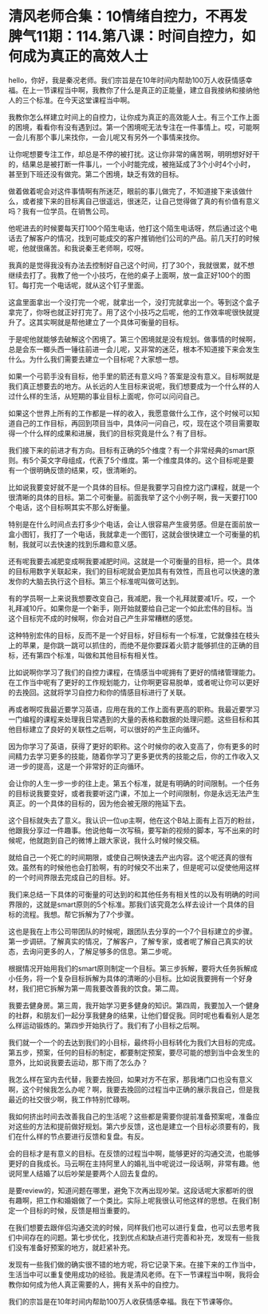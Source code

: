 # 清风老师合集：10情绪自控力，不再发脾气11期：114.第八课：时间自控力，如何成为真正的高效人士

hello，你好，我是秦况老师。我们宗旨是在10年时间内帮助100万人收获情感幸福。在上一节课程当中啊，我教你了什么是真正的正能量，建立自我接纳和接纳他人的三个标准。在今天这堂课程当中啊。

我教你怎么样建立时间上的自控力，让你成为真正的高效能人士。有三个工作上面的困境，看看你有没有遇到过。第一个困境呢无法专注在一件事情上。哎，可能啊一会儿有那个事儿来找你，一会儿呢又有另外一个事情来找你。

让你呢想要专注工作，却总是不停的被打扰。这让你非常的痛苦啊，明明想好好干的，结果总是被打断一件事儿，一个小时能完成，被拖延成了3个小时4个小时，甚至到下班还没有做完。第二个困境，缺乏有效的目标。

做着做着呢会对这件事情啊有所迷茫，眼前的事儿做完了，不知道接下来该做什么，或者接下来的目标离自己很遥远，很迷茫，让自己觉得做了真的有价值有意义吗？我有一位学员。在销售公司。

他呢进去的时候要每天打100个陌生电话，他打这个陌生电话呀，然后通过这个电话去了解客户的情况，找到可能成交的客户推销他们公司的产品。前几天打的时候呢，他就很痛苦。和我说秦王老师啊，哎呀。

我真的是觉得我没有办法去控制好自己这个时间，打了30个，我就很累，就不想继续去打了。我教了他一个小技巧，在他的桌子上面啊，放一盒正好100个的图钉。每打完一个电话呢，就从这个钉子里面。

这盒里面拿出一个没打完一个呢，就拿出一个，没打完就拿出一个。等到这个盒子拿完了，你呀也就正好打完了。用了这个小技巧之后呢，他的工作效率呢很快就提升了。这其实啊就是帮他建立了一个具体可衡量的目标。

于是呢他就能够去破解这个困境了。第三个困境就是没有规划。做事情的时候啊，总是会东一榔头西一锤往前进一会儿呢，又非常的迷茫，根本不知道接下来会发生什么。为什么我们需要去建立一个目标呢？大家想一想。

如果一个弓箭手没有目标，他手里的箭还有意义吗？答案是没有意义。目标啊就是我们真正想要去的地方。从长远的人生目标来说呢，我们想要成为一个什么样的人过什么样的生活，从短期的事业目标上面呢，你可以问问自己。

如果这个世界上所有的工作都是一样的收入，我愿意做什么工作，这个时候可以知道自己的工作目标，再回到项目当中，具体问一问自己，哎，现在这个项目需要取得一个什么样的成果和进展，我们的目标究竟是什么？有了目标。

我们接下来的前进才有方向。目标有正确的5个维度？有一个非常经典的smart原则。有5个英文字母组成，代表了5个维度。第一个维度具体的。这个目标呢是要有一个很明确反馈的结果，哎，很清晰的。

比如说我要变好就不是一个具体的目标。但是我要学习自控力这门课程，就是一个很清晰的具体的目标。第二个可衡量。前面我举了这个小例子啊，我一天要打100个电话，这个目标啊其实不那么好衡量。

特别是在什么时间点去打多少个电话，会让人很容易产生疲劳感。但是在面前放一盒小图钉，我打了一个电话，我就拿走一个图钉，这就会很快建立一个可衡量的机制，我就可以去快速的找到乐趣和意义感。

还有呢我要去减肥变成啊我要减肥时间。这就是一个可衡量的目标，把一个。具体的目标用数字关联起来，我们的目标呢就会更加具有有效性，而且也可以快速的激发你的大脑去执行这个目标。第三个标准呢叫做可达到。

有的学员啊一上来说我想要改变自己，我减肥，我一个礼拜就要减1斤。哎，一个礼拜减10斤。如果你是一个新手，刚开始就要给自己定一个如此宏伟的目标。当这个目标完不成的时候啊，你会对自己产生非常糟糕的感觉。

这种特别宏伟的目标，反而不是一个好目标，好目标有一个标准，它就像挂在枝头上的苹果，是你跳一跳可以抓住的，而绝不是你要踩着火箭才能够抓住的正确的目标，还有第四个标准，叫做和其他目标有相关性。

比如说啊你学习了我们的自控力课程，在情感当中呢拥有了更好的情绪管理能力。在工作当中呢有了更好的工作规划能力，让你啊更容易脱单，或者呢让你可以更好的去挽回。这就将学习自控力和你的情感目标进行了关联。

再或者啊哎我最近要学习英语，应用在我的工作上面有更高的职称。我最近要学习一门编程的课程来处理我日常遇到的大量的表格和数据的处理问题。这些目标和其他目标建立了良好的关联性之后啊，可以很好的产生正向循环。

因为你学习了英语，获得了更好的职称。这个时候你的收入变高了，你有更多的时间精力去学习更多的技能，随着你学习了更多更优秀的技能之后，你的工作收入又进一步的提高，这是一个非常好的正向循环。

会让你的人生一步一步的往上走。第五个标准，就是有明确的时间限制。一个任务的目标说我要变好，或者我要听这门课，不加上一个时间限制，你是永远无法产生真正。的一个具体的目标的，因为他会被无限的拖延下去。

这个目标就失去了意义。我认识一位up主啊，他在这个B站上面有上百万的粉丝，他跟我分享过一件趣事。他说他每一次写稿，要写新的视频的脚本，写不出来的时候呢，他就跑到自己的微博上跟大家说，我什么时候时候交稿。

就给自己一个死亡的时间期限，或使自己啊快速去产出内容。这个呢还真的很有效。虽然有的时候他也会打脸啊，有的时候交不出来了，但是呢可以促使他用这样的一个时间界限去完成自己的目标。好。

我们来总结一下具体的可衡量的可达到的和其他任务有相关性的以及有明确的时间界限的，这就是smart原则的5个标准。那我们该究竟怎么样去设计一个具体的目标的流程。我想。帮它拆解为了7个步骤。

这也是我在上市公司带团队的时候呢，跟团队去分享的一个7个目标建立的步骤。第一步调研。了解真实的情况，了解客户，了解专家，或者呢了解自己真实的状态，去询问更多的人，了解足够多的信息。第二步呢。

根据情况开始用我们的smart原则制定一个目标。第三步拆解，要将大任务拆解成小任务，将一个复杂目标拆解为具体的清晰的小目标。比如说我要拥有一个好身材，我们把它拆解为第一周我要改善我的饮食。第二周。

我要去健身房。第三周，我开始学习更多健身的知识。第四周，我要加入一个健身的社群，和朋友们一起分享我健身的结果，让他们督促我。同时呢也看看别人是怎么样运动锻炼的。第四步开始执行了。我们有了小目标之后啊。

我们就一个一个的去达到我们的小目标，最终将小目标转化为我们大目标的完成。第五步，预案，任何的目标的制定，都要制定预案，要尽可能的想到当中会发生的意外，比如说我要去运动，那下雨了怎么办？

我怎么样在室内去代替，我要去挽回，如果对方不在家，那我堵门口也没有意义啊，这个时候我怎么办呢？啊，我要去挽回的过程当中正确的展示我自己，但是我最近的社交很少啊，我工作特别忙碌啊。

我如何挤出时间去改善我自己的生活呢？这些都是需要你提前准备预案呢，准备应对这些的方法和提前做好规划。第六步反馈，这也是建立一个目标必须要有的，我们在什么样的节点要进行反馈和复盘。有反。

会的目标才是有意义的目标。在反馈的过程当中啊，能够更好的沟通交流，也能够更好的自我成长。马云啊在主持阿里人的婚礼当中呢说过一段话啊，非常有趣。他说阿里人结婚了以后吵架是要两个人回去复盘的。

是要review的，知道问题在哪里，避免下次再出现吵架。这段话呢大家都听的很有趣啊，把工作和婚姻做了一个类比。实际上呢我很认可他这样的思想。在我们制定一个目标的时候，反馈是相当重要的。

在我们想要去跟伴侣沟通交流的时候，同样我们也可以进行复盘，也可以去思考我们中间存在的问题。第七步优化，找到优点和缺点进行完善和补充，发现有一些我们没有准备好预案的地方，就赶紧补充。

发现有一些我们做的确实很不错的地方呢，将它记录下来。在接下来的工作当中，生活当中可以重复使用成功的经验。我是清风老师。在下一节课程当中啊，我将会教你如何成为他人真正需要的人，拥有关系中的自控力。

我们的宗旨是在10年时间内帮助100万人收获情感幸福。我在下节课等你。